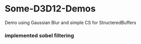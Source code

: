 # Some-D3D12-Demos
Demo using Gaussian Blur and simple CS for StructeredBuffers
### implemented sobel filtering
